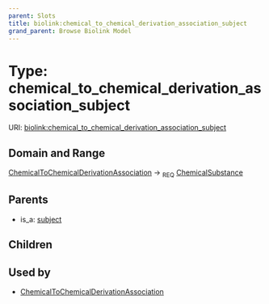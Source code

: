 ```yaml
---
parent: Slots
title: biolink:chemical_to_chemical_derivation_association_subject
grand_parent: Browse Biolink Model
---
```


# Type: chemical_to_chemical_derivation_association_subject




URI: [biolink:chemical_to_chemical_derivation_association_subject](https://w3id.org/biolink/vocab/chemical_to_chemical_derivation_association_subject)

## Domain and Range

[ChemicalToChemicalDerivationAssociation](ChemicalToChemicalDerivationAssociation.md) ->  <sub>REQ</sub> [ChemicalSubstance](ChemicalSubstance.md)

## Parents

 *  is_a: [subject](subject.md)

## Children


## Used by

 * [ChemicalToChemicalDerivationAssociation](ChemicalToChemicalDerivationAssociation.md)

